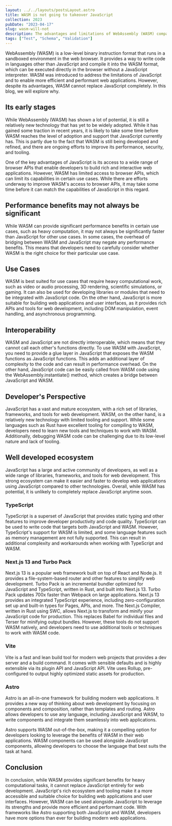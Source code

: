 ```yaml
---
layout: ../../layouts/postsLayout.astro
title: WASM is not going to takeover JavaScript
collection: 2023
pubDate: "2023-04-17"
slug: wasm-will-not
description: The advantages and limitations of WebAssembly (WASM) compared to JavaScript, and explains the myth, why WASM is not going to completely replace JavaScript in web development
tags: ["Test", "Schema", "Validation"]
---
```


WebAssembly (WASM) is a low-level binary instruction format that runs in a sandboxed environment in the web browser. It provides a way to write code in languages other than JavaScript and compile it into the WASM format, which can be executed directly in the browser without a JavaScript interpreter. WASM was introduced to address the limitations of JavaScript and to enable more efficient and performant web applications. However, despite its advantages, WASM cannot replace JavaScript completely. In this blog, we will explore why.

## Its early stages
While WebAssembly (WASM) has shown a lot of potential, it is still a relatively new technology that has yet to be widely adopted. While it has gained some traction in recent years, it is likely to take some time before WASM reaches the level of adoption and support that JavaScript currently has. This is partly due to the fact that WASM is still being developed and refined, and there are ongoing efforts to improve its performance, security, and tooling.

One of the key advantages of JavaScript is its access to a wide range of browser APIs that enable developers to build rich and interactive web applications. However, WASM has limited access to browser APIs, which can limit its capabilities in certain use cases. While there are efforts underway to improve WASM's access to browser APIs, it may take some time before it can match the capabilities of JavaScript in this regard.

## Performance benefits may not always be significant
While WASM can provide significant performance benefits in certain use cases, such as heavy computation, it may not always be significantly faster than JavaScript for other use cases. In some cases, the overhead of bridging between WASM and JavaScript may negate any performance benefits. This means that developers need to carefully consider whether WASM is the right choice for their particular use case.

## Use Cases
WASM is best suited for use cases that require heavy computational work, such as video or audio processing, 3D rendering, scientific simulations, or gaming. It can also be used for developing libraries or modules that need to be integrated with JavaScript code. On the other hand, JavaScript is more suitable for building web applications and user interfaces, as it provides rich APIs and tools for web development, including DOM manipulation, event handling, and asynchronous programming.

## Interoperability
WASM and JavaScript are not directly interoperable, which means that they cannot call each other's functions directly. To use WASM with JavaScript, you need to provide a glue layer in JavaScript that exposes the WASM functions as JavaScript functions. This adds an additional layer of complexity to the code and can result in performance overhead. On the other hand, JavaScript code can be easily called from WASM code using the WebAssembly.instantiate() method, which creates a bridge between JavaScript and WASM.

## Developer's Perspective
JavaScript has a vast and mature ecosystem, with a rich set of libraries, frameworks, and tools for web development. WASM, on the other hand, is a relatively new technology with limited tooling and support. While some languages such as Rust have excellent tooling for compiling to WASM, developers need to learn new tools and techniques to work with WASM. Additionally, debugging WASM code can be challenging due to its low-level nature and lack of tooling.

## Well developed ecosystem
JavaScript has a large and active community of developers, as well as a wide range of libraries, frameworks, and tools for web development. This strong ecosystem can make it easier and faster to develop web applications using JavaScript compared to other technologies. Overall, while WASM has potential, it is unlikely to completely replace JavaScript anytime soon.

### TypeScript
TypeScript is a superset of JavaScript that provides static typing and other features to improve developer productivity and code quality. TypeScript can be used to write code that targets both JavaScript and WASM. However, TypeScript's support for WASM is limited, and some language features such as memory management are not fully supported. This can result in additional complexity and workarounds when working with TypeScript and WASM.

### Next.js 13 and Turbo Pack
Next.js 13 is a popular web framework built on top of React and Node.js. It provides a file-system-based router and other features to simplify web development. Turbo Pack is an incremental bundler optimized for JavaScript and TypeScript, written in Rust, and built into Next.js 13. Turbo Pack updates 700x faster than Webpack on large applications. Next.js 13 provides an integrated TypeScript experience, including zero-configuration set up and built-in types for Pages, APIs, and more. The Next.js Compiler, written in Rust using SWC, allows Next.js to transform and minify your JavaScript code for production. This replaces Babel for individual files and Terser for minifying output bundles. However, these tools do not support WASM natively, and developers need to use additional tools or techniques to work with WASM code.

### Vite
Vite is a fast and lean build tool for modern web projects that provides a dev server and a build command. It comes with sensible defaults and is highly extensible via its plugin API and JavaScript API. Vite uses Rollup, pre-configured to output highly optimized static assets for production.

### Astro
Astro is an all-in-one framework for building modern web applications. It provides a new way of thinking about web development by focusing on components and composition, rather than templates and routing. Astro allows developers to use any language, including JavaScript and WASM, to write components and integrate them seamlessly into web applications.

Astro supports WASM out-of-the-box, making it a compelling option for developers looking to leverage the benefits of WASM in their web applications. WASM components can be used alongside JavaScript components, allowing developers to choose the language that best suits the task at hand.

## Conclusion
In conclusion, while WASM provides significant benefits for heavy computational tasks, it cannot replace JavaScript entirely for web development. JavaScript's rich ecosystem and tooling make it a more accessible and suitable choice for building web applications and user interfaces. However, WASM can be used alongside JavaScript to leverage its strengths and provide more efficient and performant code. With frameworks like Astro supporting both JavaScript and WASM, developers have more options than ever for building modern web applications.